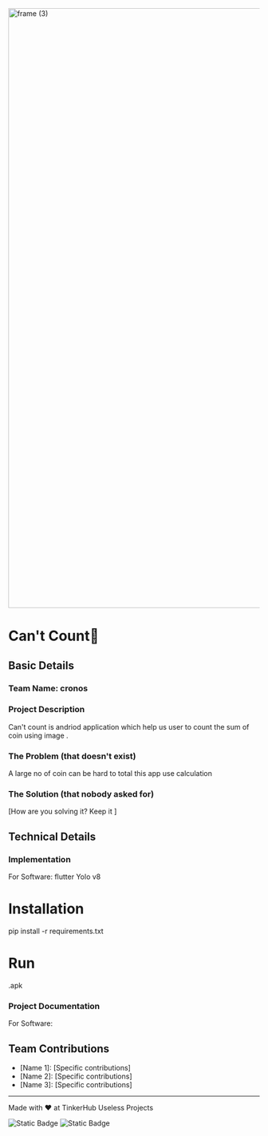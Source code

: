 <img width="3188" height="1202" alt="frame (3)" src="https://github.com/user-attachments/assets/517ad8e9-ad22-457d-9538-a9e62d137cd7" />


# Can't Count🎯


## Basic Details
### Team Name: cronos




### Project Description
Can't count is andriod  application which help us user to count the sum of coin using image .

### The Problem (that doesn't exist)
A large no of coin can be hard to total this app use calculation 

### The Solution (that nobody asked for)
[How are you solving it? Keep it ]

## Technical Details

### Implementation
For Software:
flutter 
Yolo v8

# Installation
pip install -r requirements.txt

# Run
.apk

### Project Documentation
For Software:


## Team Contributions
- [Name 1]: [Specific contributions]
- [Name 2]: [Specific contributions]
- [Name 3]: [Specific contributions]

---
Made with ❤️ at TinkerHub Useless Projects 

![Static Badge](https://img.shields.io/badge/TinkerHub-24?color=%23000000&link=https%3A%2F%2Fwww.tinkerhub.org%2F)
![Static Badge](https://img.shields.io/badge/UselessProjects--25-25?link=https%3A%2F%2Fwww.tinkerhub.org%2Fevents%2FQ2Q1TQKX6Q%2FUseless%2520Projects)


